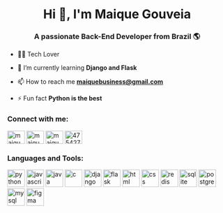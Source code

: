 <h1 align="center">Hi 👋, I'm Maique Gouveia</h1>
<h3 align="center">A passionate Back-End Developer from Brazil 🌎</h3>

- 👨‍💻 Tech Lover

- 🌱 I’m currently learning **Django and Flask**

- 📫 How to reach me **maiquebusiness@gmail.com**

- ⚡ Fun fact **Python is the best**

<h3 align="left">Connect with me:</h3>
<p align="left">
<a href="https://linkedin.com/in/maique-gouveia" target="_blank"><img align="center" src="https://raw.githubusercontent.com/rahuldkjain/github-profile-readme-generator/master/src/images/icons/Social/linked-in-alt.svg" alt="maique-gouveia" height="30" width="40" /></a>
<a href="https://instagram.com/maiquesz" target="_blank"><img align="center" src="https://raw.githubusercontent.com/rahuldkjain/github-profile-readme-generator/master/src/images/icons/Social/instagram.svg" alt="maiquesz" height="30" width="40" /></a>
<a href="https://www.leetcode.com/maiquegouveia" target="_blank"><img align="center" src="https://raw.githubusercontent.com/rahuldkjain/github-profile-readme-generator/master/src/images/icons/Social/leet-code.svg" alt="maiquegouveia" height="30" width="40" /></a>
<a href="https://discordapp.com/users/475427764103675926" target="_blank"><img align="center" src="https://raw.githubusercontent.com/rahuldkjain/github-profile-readme-generator/master/src/images/icons/Social/discord.svg" alt="475427764103675926" height="30" width="40" /></a>
</p>

<h3 align="left">Languages and Tools:</h3>
<p align="left">
<img src="https://skillicons.dev/icons?i=python" alt="python" width="40" height="40"/>
<img src="https://skillicons.dev/icons?i=javascript" alt="javascript" width="40" height="40"/>
<img src="https://skillicons.dev/icons?i=java" alt="java" width="40" height="40"/>
<img src="https://skillicons.dev/icons?i=c" alt="c" width="40" height="40"/>
<img src="https://skillicons.dev/icons?i=django" alt="django" width="40" height="40"/>
<img src="https://skillicons.dev/icons?i=flask" alt="flask" width="40" height="40"/>
<img src="https://skillicons.dev/icons?i=html" alt="html" width="40" height="40"/>
<img src="https://skillicons.dev/icons?i=css" alt="css" width="40" height="40"/>
<img src="https://skillicons.dev/icons?i=redis" alt="redis" width="40" height="40"/>
<img src="https://skillicons.dev/icons?i=sqlite" alt="sqlite" width="40" height="40"/>
<img src="https://skillicons.dev/icons?i=postgres" alt="postgres" width="40" height="40"/>
<img src="https://skillicons.dev/icons?i=mysql" alt="mysql" width="40" height="40"/>
<img src="https://skillicons.dev/icons?i=figma" alt="figma" width="40" height="40"/>
</p>
